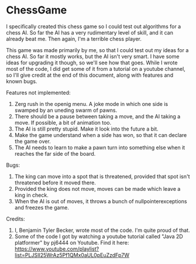 # ChessGame
I specifically created this chess game so I could test out algorithms for a chess AI. So far the AI has a very rudimentary level of skill, and it can already beat me. Then again, I'm a terrible chess player.

This game was made primarily by me, so that I could test out my ideas for a chess AI.  So far it mostly works, but the AI isn't very smart.  I have some ideas for upgrading it though, so we'll see how that goes.  While I wrote most of the code, I did get some of it from a tutorial on a youtube channel, so I'll give credit at the end of this document, along with features and known bugs.

Features not implemented:
1. Zerg rush in the openig menu.  A joke mode in which one side is swamped by an uneding swarm of pawns.
2. There should be a pause between taking a move, and the AI taking a move.  If possible, a bit of animation too.
3. The AI is still pretty stupid.  Make it look into the future a bit.
4. Make the game understand when a side has won, so that it can declare the game over.
5. The AI needs to learn to make a pawn turn into something else when it reaches the far side of the board.

Bugs:
1. The king can move into a spot that is threatened, provided that spot isn't threatened before it moved there.
2. Provided the king does not move, moves can be made which leave a king in check.
3. When the AI is out of moves, it throws a bunch of nullpointerexceptions and freezes the game.

Credits:
1. I, Benjamin Tyler Becker, wrote most of the code.  I'm quite proud of that.
2. Some of the code I got by watching a youtube tutorial called "Java 2D platformer" by pj6444 on Youtube.  Find it here: 
https://www.youtube.com/playlist?list=PLJSII25WrAz5Pf1QMx0aUL0pEuZzdFp7W

